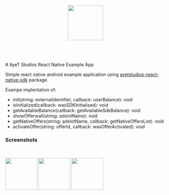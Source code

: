 <div align="center">
  <img src="https://www.ayetstudios.com/wp-content/uploads/2017/05/ayetstudios_logo_03-200x49-1.png" width="110" height="110"/>
  <br/>
  <br/>
  <br/>
</div>
<br/>
<br/>
# AyeT Studios React Native Example App
<br/>

Simple react native android example application using [ayetstudios-react-native-sdk](https://github.com/ayetstudios/ayetstudios-react-native-sdk) package.

Exampe implentation of:
- init(string: externalIdentifier, callback: userBalance): void 
- isInitialized(callback: wasSDKInitialised): void 
- getAvailableBalance(callback: getAvailableSdkBalance): void 
- showOfferwall(string: adslotName): void 
- getNativeOffers(string: adslotName, callback: getNativeOffersList): void 
- activateOffer(string: offerId, callback: wasOfferActivated): void 

### Screenshots
<br/>
<p float="left">
  <img src="https://d1mys92jzce605.cloudfront.net/assets/cmsfiles_3eb4b8d29025d3012530edf7c2051af18fa5178b.png" width="100" />
  <img src="https://d1mys92jzce605.cloudfront.net/assets/cmsfiles_ca16609a2dd37587a5df15dac2fb31046f68e538.png" width="100" /> 
  <img src="https://d1mys92jzce605.cloudfront.net/assets/cmsfiles_fee29e62a6bca95396ac101ca72fc5d82fc781ae.png" width="100" />
</p>

